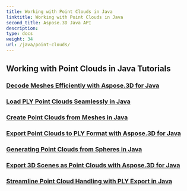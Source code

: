 ```yaml
---
title: Working with Point Clouds in Java
linktitle: Working with Point Clouds in Java
second_title: Aspose.3D Java API
description: 
type: docs
weight: 34
url: /java/point-clouds/
---
```


## Working with Point Clouds in Java Tutorials
### [Decode Meshes Efficiently with Aspose.3D for Java](./decode-meshes-java/)
### [Load PLY Point Clouds Seamlessly in Java](./load-ply-point-clouds-java/)
### [Create Point Clouds from Meshes in Java](./create-point-clouds-java/)
### [Export Point Clouds to PLY Format with Aspose.3D for Java](./export-point-clouds-ply-java/)
### [Generating Point Clouds from Spheres in Java](./generate-point-clouds-spheres-java/)
### [Export 3D Scenes as Point Clouds with Aspose.3D for Java](./export-3d-scenes-point-clouds-java/)
### [Streamline Point Cloud Handling with PLY Export in Java](./ply-export-point-clouds-java/)